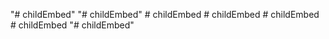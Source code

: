 "# childEmbed" 
"# childEmbed" 
#   c h i l d E m b e d  
 #   c h i l d E m b e d  
 #   c h i l d E m b e d  
 #   c h i l d E m b e d  
 "# childEmbed" 
